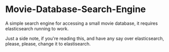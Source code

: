 # Movie-Database-Search-Engine
A simple search engine for accessing a small movie database, it requires elasticsearch running to work.


Just a side note, if you're reading this, and have any say over elasticsearch, please, please, change it to elastisearch.
